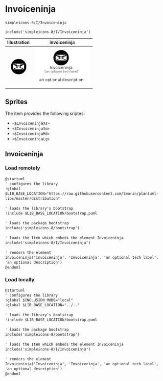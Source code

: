 # Invoiceninja


```text
simpleicons-8/I/Invoiceninja
```

```text
include('simpleicons-8/I/Invoiceninja')
```



| Illustration | Invoiceninja |
| :---: | :---: |
| ![illustration for Illustration](../../simpleicons-8/I/Invoiceninja.png) | ![illustration for Invoiceninja](../../simpleicons-8/I/Invoiceninja.Local.png) |



## Sprites
The item provides the following sriptes:

- `<$InvoiceninjaXs>`
- `<$InvoiceninjaSm>`
- `<$InvoiceninjaMd>`
- `<$InvoiceninjaLg>`





## Invoiceninja

### Load remotely
```plantuml
@startuml
' configures the library
!global $LIB_BASE_LOCATION="https://raw.githubusercontent.com/tmorin/plantuml-libs/master/distribution"

' loads the library's bootstrap
!include $LIB_BASE_LOCATION/bootstrap.puml

' loads the package bootstrap
include('simpleicons-8/bootstrap')

' loads the Item which embeds the element Invoiceninja
include('simpleicons-8/I/Invoiceninja')

' renders the element
Invoiceninja('Invoiceninja', 'Invoiceninja', 'an optional tech label', 'an optional description')
@enduml
```

### Load locally
```plantuml
@startuml
' configures the library
!global $INCLUSION_MODE="local"
!global $LIB_BASE_LOCATION="../.."

' loads the library's bootstrap
!include $LIB_BASE_LOCATION/bootstrap.puml

' loads the package bootstrap
include('simpleicons-8/bootstrap')

' loads the Item which embeds the element Invoiceninja
include('simpleicons-8/I/Invoiceninja')

' renders the element
Invoiceninja('Invoiceninja', 'Invoiceninja', 'an optional tech label', 'an optional description')
@enduml
```

